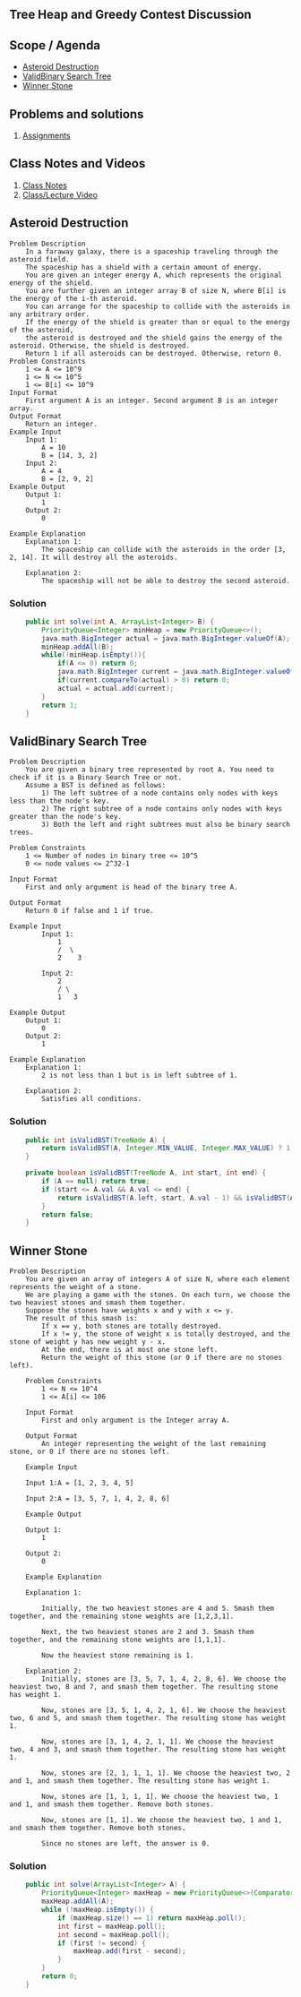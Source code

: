 
## Tree Heap and Greedy Contest Discussion

## Scope / Agenda
- [Asteroid Destruction](#asteroid-destruction)
- [ValidBinary Search Tree](#validbinary-search-tree)
- [Winner Stone](#winner-stone)
  

## Problems and solutions

1. [Assignments](https://github.com/rajpiyush220/Algorithms/tree/master/problems/src/main/java/com/learning/scaler/advance/module4/contest5)

## Class Notes and Videos
1. [Class Notes](../../../class_Notes/Advance%20DSA%20Notes/Tree%20Heap%20and%20Greedy%20Contest.pdf)
2. [Class/Lecture Video](https://youtu.be/GXraklk5Nd8)

## Asteroid Destruction
    Problem Description
        In a faraway galaxy, there is a spaceship traveling through the asteroid field.
        The spaceship has a shield with a certain amount of energy.
        You are given an integer energy A, which represents the original energy of the shield.
        You are further given an integer array B of size N, where B[i] is the energy of the i-th asteroid.
        You can arrange for the spaceship to collide with the asteroids in any arbitrary order.
        If the energy of the shield is greater than or equal to the energy of the asteroid,
        the asteroid is destroyed and the shield gains the energy of the asteroid. Otherwise, the shield is destroyed.
        Return 1 if all asteroids can be destroyed. Otherwise, return 0.
    Problem Constraints
        1 <= A <= 10^9
        1 <= N <= 10^5
        1 <= B[i] <= 10^9
    Input Format
        First argument A is an integer. Second argument B is an integer array.
    Output Format
        Return an integer.
    Example Input
        Input 1:
            A = 10
            B = [14, 3, 2]
        Input 2:
            A = 4
            B = [2, 9, 2]
    Example Output
        Output 1:
            1
        Output 2:
            0

    Example Explanation
        Explanation 1:
            The spaceship can collide with the asteroids in the order [3, 2, 14]. It will destroy all the asteroids.

        Explanation 2:
            The spaceship will not be able to destroy the second asteroid.

### Solution
```java
    public int solve(int A, ArrayList<Integer> B) {
        PriorityQueue<Integer> minHeap = new PriorityQueue<>();
        java.math.BigInteger actual = java.math.BigInteger.valueOf(A);
        minHeap.addAll(B);
        while(!minHeap.isEmpty()){
            if(A <= 0) return 0;
            java.math.BigInteger current = java.math.BigInteger.valueOf(minHeap.poll());
            if(current.compareTo(actual) > 0) return 0;
            actual = actual.add(current);
        }
        return 1;
    }
```

## ValidBinary Search Tree
    Problem Description
        You are given a binary tree represented by root A. You need to check if it is a Binary Search Tree or not.
        Assume a BST is defined as follows:
            1) The left subtree of a node contains only nodes with keys less than the node's key.
            2) The right subtree of a node contains only nodes with keys greater than the node's key.
            3) Both the left and right subtrees must also be binary search trees.

    Problem Constraints
        1 <= Number of nodes in binary tree <= 10^5
        0 <= node values <= 2^32-1

    Input Format
        First and only argument is head of the binary tree A.

    Output Format
        Return 0 if false and 1 if true.

    Example Input
            Input 1:
                1
                /  \
                2    3

            Input 2:
                2
                / \
                1   3

    Example Output
        Output 1:
            0
        Output 2:
            1

    Example Explanation
        Explanation 1:
            2 is not less than 1 but is in left subtree of 1.

        Explanation 2:
            Satisfies all conditions.
### Solution
```java
    public int isValidBST(TreeNode A) {
        return isValidBST(A, Integer.MIN_VALUE, Integer.MAX_VALUE) ? 1 : 0;
    }

    private boolean isValidBST(TreeNode A, int start, int end) {
        if (A == null) return true;
        if (start <= A.val && A.val <= end) {
            return isValidBST(A.left, start, A.val - 1) && isValidBST(A.right, A.val + 1, end);
        }
        return false;
    }
```
## Winner Stone
    Problem Description
        You are given an array of integers A of size N, where each element represents the weight of a stone.
        We are playing a game with the stones. On each turn, we choose the two heaviest stones and smash them together.
        Suppose the stones have weights x and y with x <= y.
        The result of this smash is:
            If x == y, both stones are totally destroyed.
            If x != y, the stone of weight x is totally destroyed, and the stone of weight y has new weight y - x.
            At the end, there is at most one stone left.
            Return the weight of this stone (or 0 if there are no stones left).

        Problem Constraints
            1 <= N <= 10^4
            1 <= A[i] <= 106

        Input Format
            First and only argument is the Integer array A.

        Output Format
            An integer representing the weight of the last remaining stone, or 0 if there are no stones left.

        Example Input

        Input 1:A = [1, 2, 3, 4, 5]

        Input 2:A = [3, 5, 7, 1, 4, 2, 8, 6]

        Example Output

        Output 1:
            1

        Output 2:
            0

        Example Explanation

        Explanation 1:

            Initially, the two heaviest stones are 4 and 5. Smash them together, and the remaining stone weights are [1,2,3,1].

            Next, the two heaviest stones are 2 and 3. Smash them together, and the remaining stone weights are [1,1,1].

            Now the heaviest stone remaining is 1.

        Explanation 2:
            Initially, stones are [3, 5, 7, 1, 4, 2, 8, 6]. We choose the heaviest two, 8 and 7, and smash them together. The resulting stone has weight 1.

            Now, stones are [3, 5, 1, 4, 2, 1, 6]. We choose the heaviest two, 6 and 5, and smash them together. The resulting stone has weight 1.

            Now, stones are [3, 1, 4, 2, 1, 1]. We choose the heaviest two, 4 and 3, and smash them together. The resulting stone has weight 1.

            Now, stones are [2, 1, 1, 1, 1]. We choose the heaviest two, 2 and 1, and smash them together. The resulting stone has weight 1.

            Now, stones are [1, 1, 1, 1]. We choose the heaviest two, 1 and 1, and smash them together. Remove both stones.

            Now, stones are [1, 1]. We choose the heaviest two, 1 and 1, and smash them together. Remove both stones.

            Since no stones are left, the answer is 0.
### Solution
```java
    public int solve(ArrayList<Integer> A) {
        PriorityQueue<Integer> maxHeap = new PriorityQueue<>(Comparator.reverseOrder());
        maxHeap.addAll(A);
        while (!maxHeap.isEmpty()) {
            if (maxHeap.size() == 1) return maxHeap.poll();
            int first = maxHeap.poll();
            int second = maxHeap.poll();
            if (first != second) {
                maxHeap.add(first - second);
            }
        }
        return 0;
    }
```